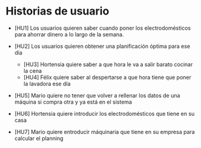 # **Historias de usuario**   

- [HU1] Los usuarios quieren saber cuando poner los electrodomésticos para ahorrar dinero a lo largo de la semana.   

- [HU2] Los usuarios quieren obtener una planificación óptima para ese día   
	- [HU3] Hortensia quiere saber a que hora le va a salir barato cocinar la cena    
	- [HU4] Félix quiere saber al despertarse a que hora tiene que poner la lavadora ese día 

- [HU5] Mario quiere no tener que volver a rellenar los datos de una máquina si compra otra y ya está en el sistema

- [HU6] Hortensia quiere introducir los electrodomésticos que tiene en su casa

- [HU7] Mario quiere entroducir máquinaria que tiene en su empresa para calcular el planning 
